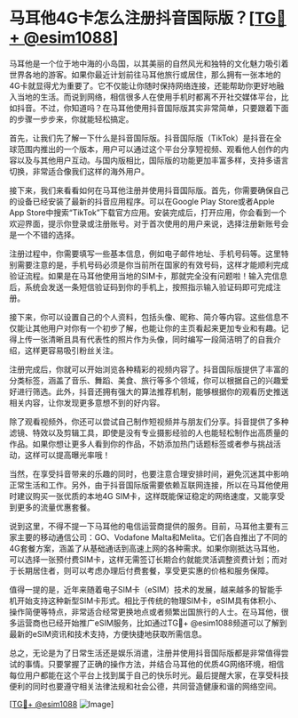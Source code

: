 # 马耳他4G卡怎么注册抖音国际版？[[TG💪+ @esim1088](https://t.me/s/esim1088)]

马耳他是一个位于地中海的小岛国，以其美丽的自然风光和独特的文化魅力吸引着世界各地的游客。如果你最近计划前往马耳他旅行或居住，那么拥有一张本地的4G卡就显得尤为重要了。它不仅能让你随时保持网络连接，还能帮助你更好地融入当地的生活。而说到网络，相信很多人在使用手机时都离不开社交媒体平台，比如抖音。不过，你知道吗？在马耳他使用抖音国际版其实非常简单，只要跟着下面的步骤一步步来，你就能轻松搞定。

首先，让我们先了解一下什么是抖音国际版。抖音国际版（TikTok）是抖音在全球范围内推出的一个版本，用户可以通过这个平台分享短视频、观看他人创作的内容以及与其他用户互动。与国内版相比，国际版的功能更加丰富多样，支持多语言切换，非常适合像我们这样的海外用户。

接下来，我们来看看如何在马耳他注册并使用抖音国际版。首先，你需要确保自己的设备已经安装了最新的抖音应用程序。可以在Google Play Store或者Apple App Store中搜索“TikTok”下载官方应用。安装完成后，打开应用，你会看到一个欢迎界面，提示你登录或注册账号。对于首次使用的用户来说，选择注册新账号会是一个不错的选择。

注册过程中，你需要填写一些基本信息，例如电子邮件地址、手机号码等。这里特别需要注意的是，手机号码必须是你当前所在国家的有效号码，这样才能顺利完成验证流程。如果是在马耳他使用当地的SIM卡，那就完全没有问题啦！输入完信息后，系统会发送一条短信验证码到你的手机上，按照指示输入验证码即可完成注册。

接下来，你可以设置自己的个人资料，包括头像、昵称、简介等内容。这些信息不仅能让其他用户对你有一个初步了解，也能让你的主页看起来更加专业和有趣。记得上传一张清晰且具有代表性的照片作为头像，同时编写一段简洁明了的自我介绍，这样更容易吸引粉丝关注。

注册完成后，你就可以开始浏览各种精彩的视频内容了。抖音国际版提供了丰富的分类标签，涵盖了音乐、舞蹈、美食、旅行等多个领域，你可以根据自己的兴趣爱好进行筛选。此外，抖音还拥有强大的算法推荐机制，能够根据你的观看历史推送相关内容，让你发现更多意想不到的好内容。

除了观看视频外，你还可以尝试自己制作短视频并与朋友们分享。抖音提供了多种滤镜、特效以及剪辑工具，即使是没有专业摄影经验的人也能轻松制作出高质量的作品。如果你想让更多人看到你的作品，不妨添加热门话题标签或者参与挑战活动，这样可以提高曝光率哦！

当然，在享受抖音带来的乐趣的同时，也要注意合理安排时间，避免沉迷其中影响正常生活和工作。另外，由于抖音国际版需要依赖互联网连接，所以在马耳他使用时建议购买一张优质的本地4G SIM卡，这样既能保证稳定的网络速度，又能享受到更多的流量优惠套餐。

说到这里，不得不提一下马耳他的电信运营商提供的服务。目前，马耳他主要有三家主要的移动通信公司：GO、Vodafone Malta和Melita。它们各自推出了不同的4G套餐方案，涵盖了从基础通话到高速上网的各种需求。如果你刚抵达马耳他，可以选择一张预付费SIM卡，这样无需签订长期合约就能灵活调整资费计划；而对于长期居住者，则可以考虑办理后付费套餐，享受更实惠的价格和服务保障。

值得一提的是，近年来随着电子SIM卡（eSIM）技术的发展，越来越多的智能手机开始支持这种新型SIM卡形式。相比于传统的物理SIM卡，eSIM具有体积小、操作简便等特点，非常适合经常更换地点或者频繁出国旅行的人士。在马耳他，很多运营商也已经开始推广eSIM服务，比如通过TG💪+ @esim1088频道可以了解到最新的eSIM资讯和技术支持，方便快捷地获取所需信息。

总之，无论是为了日常生活还是娱乐消遣，注册并使用抖音国际版都是非常值得尝试的事情。只要掌握了正确的操作方法，并结合马耳他的优质4G网络环境，相信每位用户都能在这个平台上找到属于自己的快乐时光。最后提醒大家，在享受科技便利的同时也要遵守相关法律法规和社会公德，共同营造健康和谐的网络空间。

[[TG💪+ @esim1088](https://t.me/s/esim1088) ![Image](https://i.postimg.cc/4NQfJmqS/Snipaste-2025-05-13-00-14-12.png)]